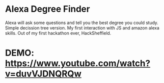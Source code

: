 # Alexa Degree Finder
Alexa will ask some questions and tell you the best degree you could study. Simple decission tree version.
My first interaction with JS and amazon alexa skills. Out of my first hackathon ever, HackSheffield. 

# DEMO: https://www.youtube.com/watch?v=duvVJDNQRQw
